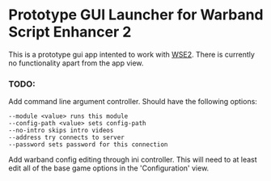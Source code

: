 # Prototype GUI Launcher for Warband Script Enhancer 2

This is a prototype gui app intented to work with [WSE2](https://forums.taleworlds.com/index.php?threads/warband-script-enhancer-2-v1-0-6-3.384882/). There is currently no functionality apart from the app view. 

### TODO:
Add command line argument controller. Should have the following options:
```Command line options
--module <value> runs this module
--config-path <value> sets config-path
--no-intro skips intro videos
--address try connects to server
--password sets password for this connection
```

Add warband config editing through ini controller. This will need to at least edit all of the base game options in the 'Configuration' view.